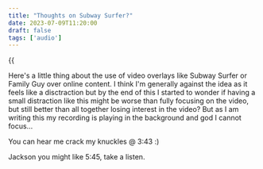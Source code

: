 ```yaml
---
title: "Thoughts on Subway Surfer?"
date: 2023-07-09T11:20:00
draft: false 
tags: ['audio']
---
```

{{<audio src="audio/podcast2.mp3" class="something" >}}
I am congested, sorry. Also I soudn very mean, I swear I'm not. 

Here's a little thing about the use of video overlays like Subway Surfer or Family Guy over online content. I think I'm generally against the idea as it feels like a disctraction but by the end of this I started to wonder if having a small distraction like this might be worse than fully focusing on the video, but still better than all together losing interest in the video? But as I am writing this my recording is playing in the background and god I cannot focus...

You can hear me crack my knuckles @ 3:43 :)

Jackson you might like 5:45, take a listen.
